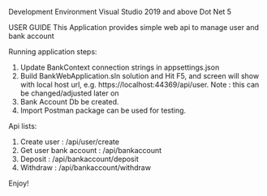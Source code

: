 ﻿Development Environment
Visual Studio 2019 and above
Dot Net 5

USER GUIDE
This Application provides simple web api to manage user and bank account

Running application steps:
1. Update BankContext connection strings in  appsettings.json 
2. Build BankWebApplication.sln solution and Hit F5, and screen will show with local host url, e.g. https://localhost:44369/api/user. Note : this can be changed/adjusted later on
3. Bank Account Db be created.
4. Import Postman package can be used for testing.


Api lists:
1. Create user :           /api/user/create
2. Get user bank account : /api/bankaccount
3. Deposit :               /api/bankaccount/deposit
4. Withdraw :              /api/bankaccount/withdraw

Enjoy!

